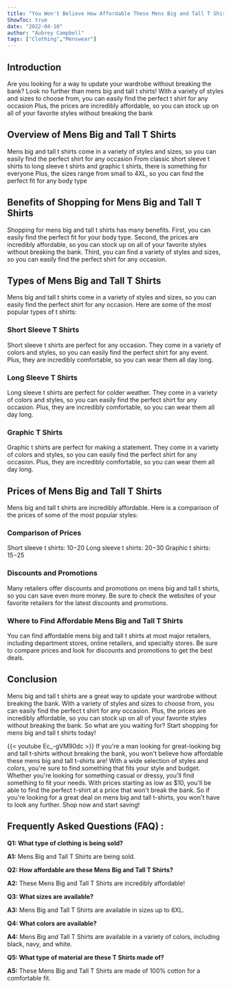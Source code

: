 ```yaml
---
title: "You Won't Believe How Affordable These Mens Big and Tall T Shirts Are!"
ShowToc: true 
date: "2022-04-10"
author: "Aubrey Campbell" 
tags: ["Clothing","Menswear"]
---
```

## Introduction
Are you looking for a way to update your wardrobe without breaking the bank? Look no further than mens big and tall t shirts! With a variety of styles and sizes to choose from, you can easily find the perfect t shirt for any occasion Plus, the prices are incredibly affordable, so you can stock up on all of your favorite styles without breaking the bank

## Overview of Mens Big and Tall T Shirts
Mens big and tall t shirts come in a variety of styles and sizes, so you can easily find the perfect shirt for any occasion From classic short sleeve t shirts to long sleeve t shirts and graphic t shirts, there is something for everyone Plus, the sizes range from small to 4XL, so you can find the perfect fit for any body type

## Benefits of Shopping for Mens Big and Tall T Shirts
Shopping for mens big and tall t shirts has many benefits. First, you can easily find the perfect fit for your body type. Second, the prices are incredibly affordable, so you can stock up on all of your favorite styles without breaking the bank. Third, you can find a variety of styles and sizes, so you can easily find the perfect shirt for any occasion.

## Types of Mens Big and Tall T Shirts
Mens big and tall t shirts come in a variety of styles and sizes, so you can easily find the perfect shirt for any occasion. Here are some of the most popular types of t shirts:

### Short Sleeve T Shirts
Short sleeve t shirts are perfect for any occasion. They come in a variety of colors and styles, so you can easily find the perfect shirt for any event. Plus, they are incredibly comfortable, so you can wear them all day long.

### Long Sleeve T Shirts
Long sleeve t shirts are perfect for colder weather. They come in a variety of colors and styles, so you can easily find the perfect shirt for any occasion. Plus, they are incredibly comfortable, so you can wear them all day long.

### Graphic T Shirts
Graphic t shirts are perfect for making a statement. They come in a variety of colors and styles, so you can easily find the perfect shirt for any occasion. Plus, they are incredibly comfortable, so you can wear them all day long.

## Prices of Mens Big and Tall T Shirts
Mens big and tall t shirts are incredibly affordable. Here is a comparison of the prices of some of the most popular styles:

### Comparison of Prices
Short sleeve t shirts: $10-$20
Long sleeve t shirts: $20-$30
Graphic t shirts: $15-$25

### Discounts and Promotions
Many retailers offer discounts and promotions on mens big and tall t shirts, so you can save even more money. Be sure to check the websites of your favorite retailers for the latest discounts and promotions.

### Where to Find Affordable Mens Big and Tall T Shirts
You can find affordable mens big and tall t shirts at most major retailers, including department stores, online retailers, and specialty stores. Be sure to compare prices and look for discounts and promotions to get the best deals.

## Conclusion
Mens big and tall t shirts are a great way to update your wardrobe without breaking the bank. With a variety of styles and sizes to choose from, you can easily find the perfect t shirt for any occasion. Plus, the prices are incredibly affordable, so you can stock up on all of your favorite styles without breaking the bank. So what are you waiting for? Start shopping for mens big and tall t shirts today!

{{< youtube Ec_-gVM90dc >}} 
If you're a man looking for great-looking big and tall t-shirts without breaking the bank, you won't believe how affordable these mens big and tall t-shirts are! With a wide selection of styles and colors, you're sure to find something that fits your style and budget. Whether you're looking for something casual or dressy, you'll find something to fit your needs. With prices starting as low as $10, you'll be able to find the perfect t-shirt at a price that won't break the bank. So if you're looking for a great deal on mens big and tall t-shirts, you won't have to look any further. Shop now and start saving!

## Frequently Asked Questions (FAQ) :
**Q1: What type of clothing is being sold?**

**A1:** Mens Big and Tall T Shirts are being sold.

**Q2: How affordable are these Mens Big and Tall T Shirts?**

**A2:** These Mens Big and Tall T Shirts are incredibly affordable!

**Q3: What sizes are available?**

**A3:** Mens Big and Tall T Shirts are available in sizes up to 6XL. 

**Q4: What colors are available?**

**A4:** Mens Big and Tall T Shirts are available in a variety of colors, including black, navy, and white. 

**Q5: What type of material are these T Shirts made of?**

**A5:** These Mens Big and Tall T Shirts are made of 100% cotton for a comfortable fit.



